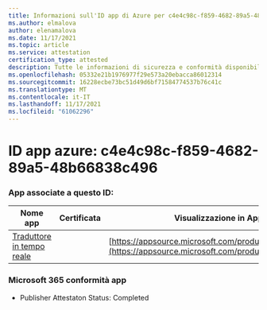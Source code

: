 ```yaml
---
title: Informazioni sull'ID app di Azure per c4e4c98c-f859-4682-89a5-48b66838c496
ms.author: elmalova
author: elenamalova
ms.date: 11/17/2021
ms.topic: article
ms.service: attestation
certification_type: attested
description: Tutte le informazioni di sicurezza e conformità disponibili per c4e4c98c-f859-4682-89a5-48b66838c496.
ms.openlocfilehash: 05332e21b1976977f29e573a20ebacca86012314
ms.sourcegitcommit: 16228ecbe73bc51d49d6bf71584774537b76c41c
ms.translationtype: MT
ms.contentlocale: it-IT
ms.lasthandoff: 11/17/2021
ms.locfileid: "61062296"
---
```

# <a name="azure-app-id-c4e4c98c-f859-4682-89a5-48b66838c496"></a>ID app azure: c4e4c98c-f859-4682-89a5-48b66838c496


### <a name="apps-associated-with-this-id"></a>App associate a questo ID:
| **Nome app** | **Certificata** | **Visualizzazione in AppSource** |
|--------------|---------------|-----------------------|
| [Traduttore in tempo reale](https://docs.microsoft.com/microsoft-365-app-certification/forward/WA200002171) |  | [https://appsource.microsoft.com/product/office/WA200002171](https://appsource.microsoft.com/product/office/WA200002171) |

### <a name="microsoft-365-app-compliance-status"></a>Microsoft 365 conformità app
- Publisher Attestaton Status: Completed
